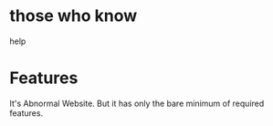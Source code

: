 # those who know
help
# Features
It's Abnormal Website. But it has only the bare minimum of required features. 
